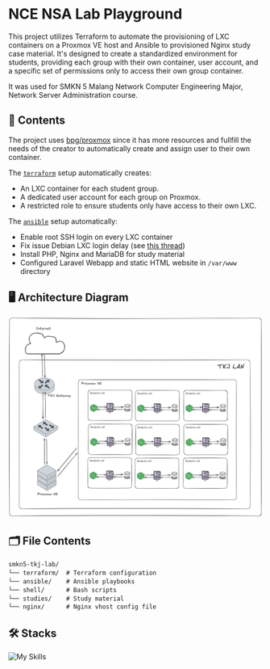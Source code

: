 # NCE NSA Lab Playground 

This project utilizes Terraform to automate the provisioning of LXC containers on a Proxmox VE host and Ansible to provisioned Nginx study case material. It's designed to create a standardized environment for students, providing each group with their own container, user account, and a specific set of permissions only to access their own group container.

It was used for SMKN 5 Malang Network Computer Engineering Major, Network Server Administration course.

## 📝 Contents

The project uses [bpg/proxmox](https://registry.terraform.io/providers/bpg/proxmox/latest/docs) since it has more resources and fullfill the needs of the creator to automatically create and assign user to their own container.

The [`terraform`](./terraform/) setup automatically creates:
- An LXC container for each student group.
- A dedicated user account for each group on Proxmox.
- A restricted role to ensure students only have access to their own LXC.

The [`ansible`](./ansible/) setup automatically:
- Enable root SSH login on every LXC container
- Fix issue Debian LXC login delay (see [this thread](https://forum.proxmox.com/threads/unexplainable-delay-in-lxc-container.105285/post-453202))
- Install PHP, Nginx and MariaDB for study material
- Configured Laravel Webapp and static HTML website in `/var/www` directory

## 🖥️ Architecture Diagram
![img](./studies/04-webserver-hands-on/assets/infra.png)

## 🗂️ File Contents

```txt
smkn5-tkj-lab/
└── terraform/  # Terraform configuration
└── ansible/    # Ansible playbooks
└── shell/      # Bash scripts
└── studies/    # Study material
└── nginx/      # Nginx vhost config file
```

## 🛠️ Stacks

![My Skills](https://go-skill-icons.vercel.app/api/icons?i=proxmox,terraform,ansible,nginx,debian)